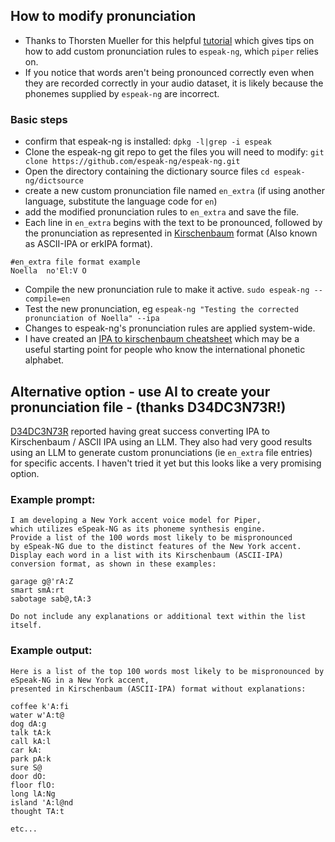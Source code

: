 ## How to modify pronunciation 
- Thanks to Thorsten Mueller for this helpful [tutorial](https://www.youtube.com/watch?v=493xbPIQBSU) which gives tips on how to add custom pronunciation rules to `espeak-ng`, which `piper` relies on.
- If you notice that words aren't being pronounced correctly even when they are recorded correctly  in your audio dataset, it is likely because the phonemes supplied by `espeak-ng` are incorrect.
### Basic steps
- confirm that espeak-ng is installed: `dpkg -l|grep -i espeak`
- Clone the espeak-ng git repo to get the files you will need to modify:  `git clone https://github.com/espeak-ng/espeak-ng.git`
- Open the directory containing the dictionary source files `cd espeak-ng/dictsource`
- create a new custom pronunciation file named `en_extra`  (if using another language, substitute the language code for `en`)
- add the modified pronunciation rules to `en_extra` and save the file.
- Each line in `en_extra` begins with the text to be pronounced, followed by the pronunciation as represented in [Kirschenbaum](https://en.wikipedia.org/wiki/Kirshenbaum) format (Also known as ASCII-IPA or erkIPA format).

```
#en_extra file format example
Noella  no'El:V O
```
- Compile the new pronunciation rule to make it active.  `sudo espeak-ng --compile=en`
- Test the new pronunciation, eg  `espeak-ng "Testing the corrected pronunciation of Noella" --ipa`
- Changes to espeak-ng's pronunciation rules are applied system-wide.
- I have created an [IPA to kirschenbaum cheatsheet](/docs/IPA_to_kirschenbaum_cheatsheet.md) which may be a useful starting point for people who know the international phonetic alphabet.

## Alternative option - use AI to create your pronunciation file - (thanks D34DC3N73R!)

[D34DC3N73R](https://github.com/D34DC3N73R) reported having great success converting IPA to Kirschenbaum / ASCII IPA using an LLM.
 They also had very good results using an LLM to generate custom pronunciations (ie `en_extra` file entries) for specific accents. 
I haven't tried it yet but this looks like a very promising option.

### Example prompt:
```
I am developing a New York accent voice model for Piper, 
which utilizes eSpeak-NG as its phoneme synthesis engine. 
Provide a list of the 100 words most likely to be mispronounced 
by eSpeak-NG due to the distinct features of the New York accent. 
Display each word in a list with its Kirschenbaum (ASCII-IPA) 
conversion format, as shown in these examples:

garage g@'rA:Z 
smart smA:rt 
sabotage sab@,tA:3 

Do not include any explanations or additional text within the list itself.
```

### Example output:
```
Here is a list of the top 100 words most likely to be mispronounced by eSpeak-NG in a New York accent, 
presented in Kirschenbaum (ASCII-IPA) format without explanations:

coffee k'A:fi
water w'A:t@
dog dA:g
talk tA:k
call kA:l
car kA:
park pA:k
sure S@
door dO:
floor flO:
long lA:Ng
island 'A:l@nd
thought TA:t

etc...

```

